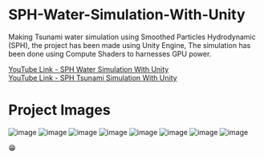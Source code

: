 # SPH-Water-Simulation-With-Unity
Making Tsunami water simulation using Smoothed Particles Hydrodynamic (SPH), the project has been made using Unity Engine, The simulation has been done using Compute Shaders to harnesses GPU power.

[YouTube Link - SPH Water Simulation With Unity](https://youtu.be/Fc6rbk_7hDE) </br>
[YouTube Link - SPH Tsunami Simulation With Unity](https://youtu.be/ZPU-emm_LCA)

# Project Images
![image](https://user-images.githubusercontent.com/39844467/173572508-d7198759-7803-4721-bcd1-43d03f8ddc51.png)
![image](https://user-images.githubusercontent.com/39844467/173572542-39e8d7ba-2896-4ce3-8d8e-ef78fb94ea1c.png)
![image](https://user-images.githubusercontent.com/39844467/173572560-62f3cdee-586b-4390-bcd1-47c18036f0ec.png)
![image](https://user-images.githubusercontent.com/39844467/173572580-765fe380-3ffd-44b4-8eb7-fe3490c1f844.png)
![image](https://user-images.githubusercontent.com/39844467/173572611-2d84eee7-41d8-4890-9fc0-d34e7d49039b.png)
![image](https://user-images.githubusercontent.com/39844467/173572637-45addff1-67f1-4e19-a584-fe3bfc87e365.png)
![image](https://user-images.githubusercontent.com/39844467/173572483-f6295206-7dd1-48ff-b3a7-a1d85375ef93.png)
![image](https://user-images.githubusercontent.com/39844467/173572663-b5049304-275e-4f1a-9a56-4a96ddc37ee3.png)

😁️️️️️️
